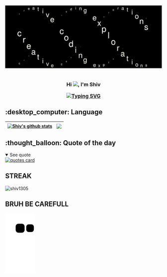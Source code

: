 ![coding gif](https://github.com/shiv1305/shiv1305/blob/main/coding%20exploration.gif)
<h1 align="center"></h1>

<h3 align="center">
<p>Hi <img src="https://media.giphy.com/media/hvRJCLFzcasrR4ia7z/giphy.gif" width="28">, I'm Shiv</p>
 <a href="https://git.io/typing-svg"><img src="https://readme-typing-svg.demolab.com?font=Poppins&pause=1000&color=00C647&center=true&width=435&height=100&lines=MASTER+IN+COMPUTER+APPLICATION+STUDENT;CRAVING+FOR+LEARNING" alt="Typing SVG" /></a>
</h3>


<h2>:desktop_computer: Language</h2>

| <a href="https://github.com/shiv1305/github-readme-stats"><img align="center" src="https://github-readme-stats.vercel.app/api?username=shiv1305&show_icons=true&include_all_commits=true&theme=buefy&hide_border=true" alt="Shiv's github stats" /></a> | <a href="https://github.com/shiv1305/github-readme-stats"><img align="center" src="https://github-readme-stats.vercel.app/api/top-langs/?username=shiv1305&layout=compact&theme=buefy&hide_border=true" /></a> |
| ------------- | ------------- |


<h2>:thought_balloon: Quote of the day</h2>
<details open>
<summary>See quote</summary>
    <a href="https://github.com/piyushsuthar/github-readme-quotes">
        <img src="https://quotes-github-readme.vercel.app/api?type=horizontal&theme=tokyonight" alt="quotes card">
    </a>
</details>

## STREAK

<p><img align="center" src="https://github-readme-streak-stats.herokuapp.com/?user=shiv1305&theme=dark" alt="shiv1305" /></p>


## BRUH BE CAREFULL
![snake gif](https://github.com/shiv1305/shiv1305/blob/output/github-contribution-grid-snake.svg)

